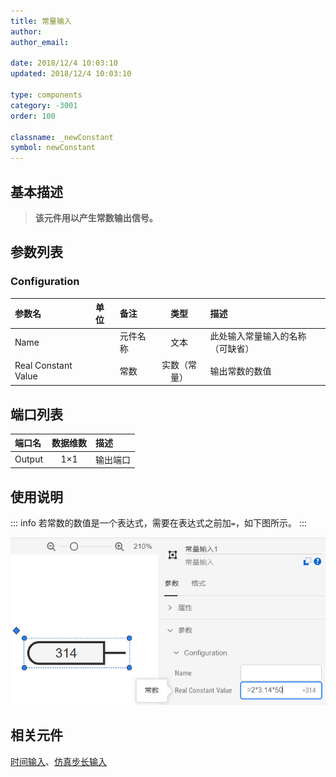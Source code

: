 ```yaml
---
title: 常量输入
author: 
author_email:

date: 2018/12/4 10:03:10
updated: 2018/12/4 10:03:10

type: components
category: -3001
order: 100

classname: _newConstant
symbol: newConstant
---
```

## 基本描述


> **该元件用以产生常数输出信号。**

## 参数列表
### Configuration
| 参数名 | 单位 | 备注 | 类型 | 描述 |
| :--- | :--- | :--- | :--: | :--- |
| Name |  | 元件名称 | 文本 | 此处输入常量输入的名称（可缺省） |
| Real Constant Value |  | 常数 | 实数（常量） | 输出常数的数值 |


## 端口列表

| 端口名 | 数据维数 | 描述 |
| :--- | :--:  | :--- |
| Output | 1×1 |输出端口 |

## 使用说明

::: info
若常数的数值是一个表达式，需要在表达式之前加`=`，如下图所示。 
:::

![设置常数为表达式](./设置常数为表达式.png)  


## 相关元件

[时间输入](../Time/index.md)、[仿真步长输入](../DeltaT/index.md)
